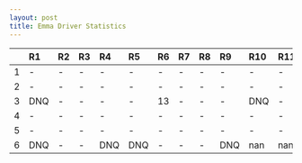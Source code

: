 ```yaml
---
layout: post 
title: Emma Driver Statistics
--- 
```


|    | R1   | R2   | R3   | R4   | R5   | R6   | R7   | R8   | R9   | R10   | R11   | R12   |
|---:|:-----|:-----|:-----|:-----|:-----|:-----|:-----|:-----|:-----|:------|:------|:------|
|  1 | -    | -    | -    | -    | -    | -    | -    | -    | -    | -     | -     | -     |
|  2 | -    | -    | -    | -    | -    | -    | -    | -    | -    | -     | -     | -     |
|  3 | DNQ  | -    | -    | -    | -    | 13   | -    | -    | -    | DNQ   | -     | -     |
|  4 | -    | -    | -    | -    | -    | -    | -    | -    | -    | -     | -     | -     |
|  5 | -    | -    | -    | -    | -    | -    | -    | -    | -    | -     | -     | -     |
|  6 | DNQ  | -    | -    | DNQ  | DNQ  | -    | -    | -    | DNQ  | nan   | nan   | nan   |